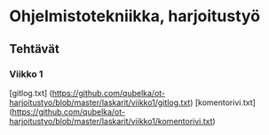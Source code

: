 # **Ohjelmistotekniikka, harjoitustyö**
## **Tehtävät**
### **Viikko 1**
[gitlog.txt] (https://github.com/qubelka/ot-harjoitustyo/blob/master/laskarit/viikko1/gitlog.txt)
[komentorivi.txt] (https://github.com/qubelka/ot-harjoitustyo/blob/master/laskarit/viikko1/komentorivi.txt)
